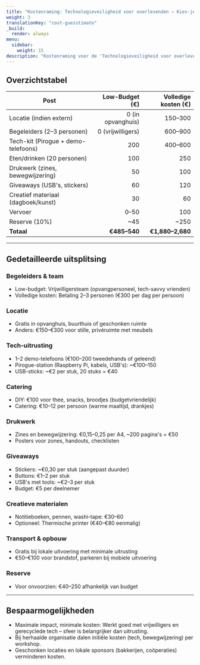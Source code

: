 ```yaml
---
title: "Kostenraming: Technologieveiligheid voor overlevenden – Kies-je-eigen-tempo-dag"
weight: 3
translationKey: "cost-guesstimate"
_build:
  render: always
menu:
  sidebar:
    weight: 15
description: "Kostenraming voor de 'Technologieveiligheid voor overlevenden – Kies-je-eigen-tempo-dag'. Geschikt voor max 20 deelnemers in opvanghuis of buurtcentrum, met low-budgetversie (vrijwilligers) en volledige versie die tijd waardeert en begeleiders eerlijk betaalt."
---
```


## Overzichtstabel

| Post                                |    Low-Budget (€) | Volledige kosten (€) |
|-------------------------------------|------------------:|---------------------:|
| Locatie (indien extern)             | 0 (in opvanghuis) |              150–300 |
| Begeleiders (2–3 personen)          | 0 (vrijwilligers) |              600–900 |
| Tech-kit (Pirogue + demo-telefoons) |               200 |              400–600 |
| Eten/drinken (20 personen)          |               100 |                  250 |
| Drukwerk (zines, bewegwijzering)    |                50 |                  100 |
| Giveaways (USB's, stickers)         |                60 |                  120 |
| Creatief materiaal (dagboek/kunst)  |                30 |                   60 |
| Vervoer                             |              0–50 |                  100 |
| Reserve (10%)                       |               ~45 |                 ~250 |
| **Totaal**                          |      **€485–540** |     **€1,880–2,680** |

---

## Gedetailleerde uitsplitsing

### Begeleiders & team

* Low-budget: Vrijwilligersteam (opvangpersoneel, tech-savvy vrienden)
* Volledige kosten: Betaling 2–3 personen (€300 per dag per persoon)

### Locatie

* Gratis in opvanghuis, buurthuis of geschonken ruimte
* Anders: €150–€300 voor stille, privéruimte met meubels

### Tech-uitrusting

* 1–2 demo-telefoons (€100–200 tweedehands of geleend)
* Pirogue-station (Raspberry Pi, kabels, USB's): ~€100–150
* USB-sticks: ~€2 per stuk, 20 stuks = €40

### Catering

* DIY: €100 voor thee, snacks, broodjes (budgetvriendelijk)
* Catering: €10–12 per persoon (warme maaltijd, drankjes)

### Drukwerk

* Zines en bewegwijzering: €0,15–0,25 per A4, ~200 pagina's = €50
* Posters voor zones, handouts, checklisten

### Giveaways

* Stickers: ~€0,30 per stuk (aangepast duurder)
* Buttons: €1–2 per stuk
* USB's met tools: ~€2–3 per stuk
* Budget: €5 per deelnemer

### Creatieve materialen

* Notitieboeken, pennen, washi-tape: €30–60
* Optioneel: Thermische printer (€40–€80 eenmalig)

### Transport & opbouw

* Gratis bij lokale uitvoering met minimale uitrusting
* €50–€100 voor brandstof, parkeren bij mobiele uitvoering

### Reserve

* Voor onvoorzien: €40–250 afhankelijk van budget

---

## Bespaarmogelijkheden

* Maximale impact, minimale kosten: Werkt goed met vrijwilligers en gerecyclede tech – sfeer is belangrijker dan uitrusting.
* Bij herhaalde organisatie dalen initiële kosten (tech, bewegwijzering) per workshop.
* Geschonken locaties en lokale sponsors (bakkerijen, coöperaties) verminderen kosten.
